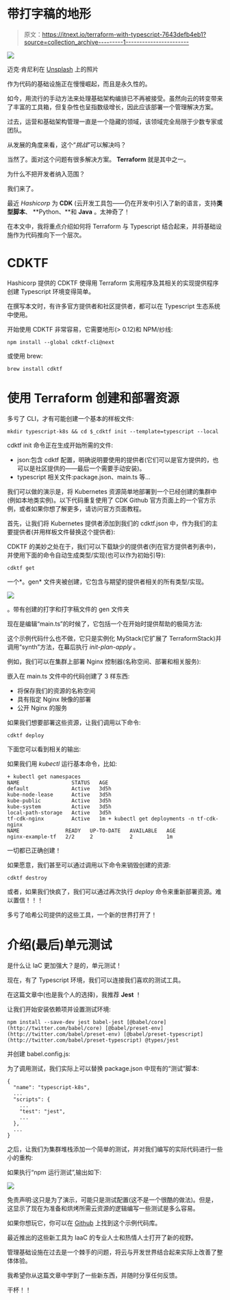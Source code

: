 # 带打字稿的地形

> 原文：<https://itnext.io/terraform-with-typescript-7643defb4eb1?source=collection_archive---------1----------------------->

![](img/3f184c153506f6ca28e91a1f04847323.png)

迈克·肯尼利在 [Unsplash](https://unsplash.com?utm_source=medium&utm_medium=referral) 上的照片

作为代码的基础设施正在慢慢崛起，而且是永久性的。

如今，用流行的手动方法来处理基础架构编排已不再被接受。虽然向云的转变带来了丰富的工具箱，但复杂性也呈指数级增长，因此应该部署一个管理解决方案。

过去，运营和基础架构管理一直是一个隐藏的领域，该领域完全局限于少数专家或团队。

从发展的角度来看，这个“*挑战*”可以解决吗？

当然了。面对这个问题有很多解决方案。 **Terraform** 就是其中之一。

为什么不把开发者纳入范围？

我们来了。

最近 *Hashicorp* 为 **CDK** (云开发工具包——仍在开发中)引入了新的语言，支持**类型脚本**、 **Python、**和 **Java** 。太神奇了！

在本文中，我将重点介绍如何将 Terraform 与 Typescript 结合起来，并将基础设施作为代码推向下一个层次。

# CDKTF

Hashicorp 提供的 CDKTF 使得用 Terraform 实用程序及其相关的实现提供程序创建 Typescript 环境变得简单。

在撰写本文时，有许多官方提供者和社区提供者，都可以在 Typescript 生态系统中使用。

开始使用 CDKTF 非常容易，它需要地形(> 0.12)和 NPM/纱线:

```
npm install --global cdktf-cli@next
```

或使用 brew:

```
brew install cdktf
```

# **使用 Terraform 创建和部署资源**

多亏了 CLI，才有可能创建一个基本的样板文件:

```
mkdir typescript-k8s && cd $_cdktf init --template=typescript --local
```

cdktf init 命令正在生成开始所需的文件:

*   json:包含 cdktf 配置，明确说明要使用的提供者(它们可以是官方提供的，也可以是社区提供的——最后一个需要手动安装)。
*   typescript 相关文件:package.json、main.ts 等…

我们可以做的演示是，将 Kubernetes 资源简单地部署到一个已经创建的集群中(例如本地类实例)。以下代码重复使用了 CDK Github 官方页面上的一个官方示例，或者如果你想了解更多，请访问官方页面教程。

首先，让我们将 Kubernetes 提供者添加到我们的 cdktf.json 中，作为我们的主要提供者(并用样板文件替换这个提供者):

CDKTF 的美妙之处在于，我们可以下载缺少的提供者(列在官方提供者列表中)，并使用下面的命令自动生成类型/实现(也可以作为初始引导):

```
cdktf get
```

一个*。gen* 文件夹被创建，它包含与期望的提供者相关的所有类型/实现。

![](img/b104766978117c848f6080f44b7834f5.png)

。带有创建的打字和打字稿文件的 gen 文件夹

现在是编辑“main.ts”的时候了，它包括一个在开始时提供帮助的极简方法:

这个示例代码什么也不做，它只是实例化 MyStack(它扩展了 TerraformStack)并调用“synth”方法，在幕后执行 *init-plan-apply* 。

例如，我们可以在集群上部署 Nginx 控制器(名称空间、部署和相关服务):

嵌入在 main.ts 文件中的代码创建了 3 样东西:

*   将保存我们的资源的名称空间
*   具有指定 Nginx 映像的部署
*   公开 Nginx 的服务

如果我们想要部署这些资源，让我们调用以下命令:

```
cdktf deploy
```

下面您可以看到相关的输出:

如果我们用 *kubectl* 运行基本命令，比如:

```
+ kubectl get namespaces
NAME                 STATUS   AGE
default              Active   3d5h
kube-node-lease      Active   3d5h
kube-public          Active   3d5h
kube-system          Active   3d5h
local-path-storage   Active   3d5h
tf-cdk-nginx         Active   1m + kubectl get deployments -n tf-cdk-nginx
NAME               READY   UP-TO-DATE   AVAILABLE   AGE
nginx-example-tf   2/2     2            2           1m
```

一切都已正确创建！

如果愿意，我们甚至可以通过调用以下命令来销毁创建的资源:

```
cdktf destroy
```

或者，如果我们快疯了，我们可以通过再次执行 *deploy* 命令来重新部署资源。难以置信！！！

多亏了哈希公司提供的这些工具，一个新的世界打开了！

# 介绍(最后)单元测试

是什么让 IaC 更加强大？是的，单元测试！

现在，有了 Typescript 环境，我们可以连接我们喜欢的测试工具。

在这篇文章中(也是我个人的选择)，我推荐 **Jest** ！

让我们开始安装依赖项并设置测试环境:

```
npm install --save-dev jest babel-jest [@babel/core](http://twitter.com/babel/core) [@babel/preset-env](http://twitter.com/babel/preset-env) [@babel/preset-typescript](http://twitter.com/babel/preset-typescript) @types/jest
```

并创建 babel.config.js:

为了调用测试，我们实际上可以替换 package.json 中现有的“测试”脚本:

```
{
  "name": "typescript-k8s",
  ...
  "scripts": {
    ...
    "test": "jest",
    ...
  },
  ...
}
```

之后，让我们为集群堆栈添加一个简单的测试，并对我们编写的实际代码进行一些小的重构:

如果执行“npm 运行测试”,输出如下:

![](img/b0beedea83792b98b2f9fe6ff5845d37.png)

免责声明:这只是为了演示，可能只是测试配置(这不是一个很酷的做法)。但是，这显示了现在为准备和烘烤所需云资源的逻辑编写一些测试是多么容易。

如果你想玩它，你可以在 [Github](https://github.com/cdbkr/terraform-typescript-k8s-example) 上找到这个示例代码库。

最近推出的这些新工具为 IaaC 的专业人士和热情人士打开了新的视野。

管理基础设施在过去是一个棘手的问题，将云与开发世界结合起来实际上改善了整体体验。

我希望你从这篇文章中学到了一些新东西，并随时分享任何反馈。

干杯！！